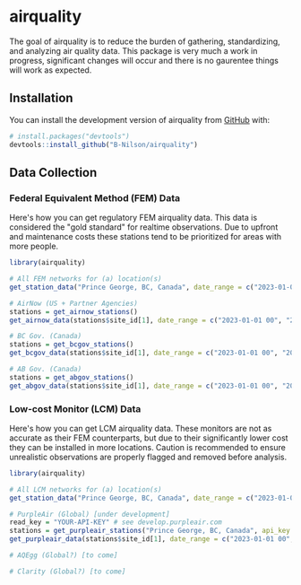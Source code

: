 
# airquality

<!-- badges: start -->
<!-- badges: end -->

The goal of airquality is to reduce the burden of gathering, standardizing, and analyzing air quality data. This package is very much a work in progress, significant changes will occur and there is no gaurentee things will work as expected. 

## Installation

You can install the development version of airquality from [GitHub](https://github.com/) with:

``` r
# install.packages("devtools")
devtools::install_github("B-Nilson/airquality")
```

## Data Collection

### Federal Equivalent Method (FEM) Data
Here's how you can get regulatory FEM airquality data. This data is considered the "gold standard" for realtime observations. Due to upfront and maintenance costs these stations tend to be prioritized for areas with more people.

``` r
library(airquality)

# All FEM networks for (a) location(s)
get_station_data("Prince George, BC, Canada", date_range = c("2023-01-01 00", "2023-01-03 23"), networks = "FEM")

# AirNow (US + Partner Agencies) 
stations = get_airnow_stations()
get_airnow_data(stations$site_id[1], date_range = c("2023-01-01 00", "2023-01-03 23"))

# BC Gov. (Canada)
stations = get_bcgov_stations()
get_bcgov_data(stations$site_id[1], date_range = c("2023-01-01 00", "2023-01-03 23"))

# AB Gov. (Canada)
stations = get_abgov_stations()
get_abgov_data(stations$site_id[1], date_range = c("2023-01-01 00", "2023-01-03 23"))

```

### Low-cost Monitor (LCM) Data
Here's how you can get LCM airquality data. These monitors are not as accurate as their FEM counterparts, but due to their significantly lower cost they can be installed in more locations. Caution is recommended to ensure unrealistic observations are properly flagged and removed before analysis.

``` r
library(airquality)

# All LCM networks for (a) location(s)
get_station_data("Prince George, BC, Canada", date_range = c("2023-01-01 00", "2023-01-03 23"), networks = "LCM")

# PurpleAir (Global) [under development]
read_key = "YOUR-API-KEY" # see develop.purpleair.com
stations = get_purpleair_stations("Prince George, BC, Canada", api_key = read_key)
get_purpleair_data(stations$site_id[1], date_range = c("2023-01-01 00", "2023-01-03 23"), api_key = read_key)

# AQEgg (Global?) [to come]

# Clarity (Global?) [to come]

```

